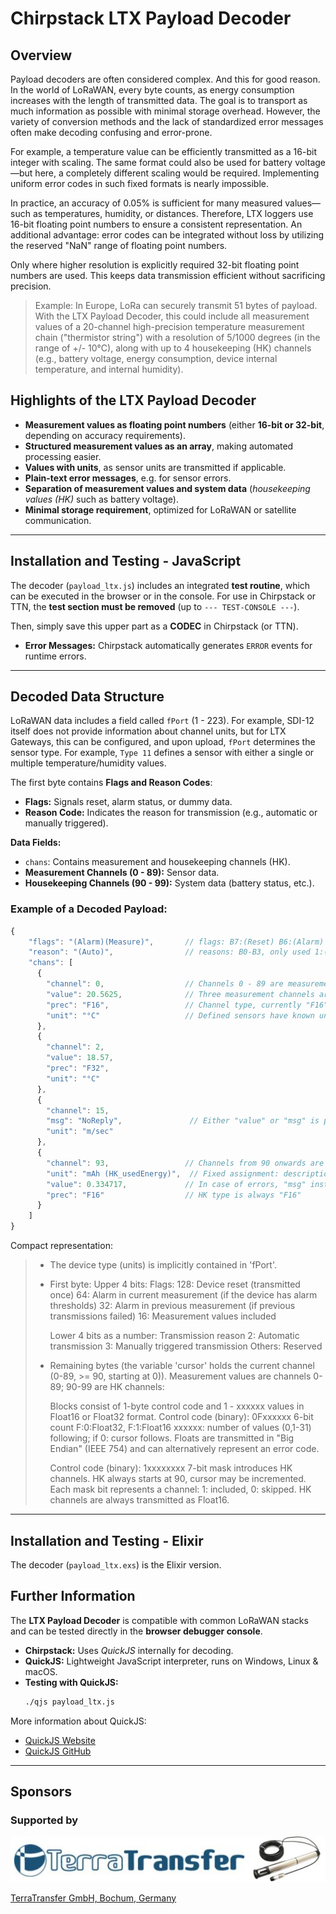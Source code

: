 # Chirpstack LTX Payload Decoder

## Overview

Payload decoders are often considered complex. And this for good reason. In the world of LoRaWAN, every byte counts, as energy consumption increases with the length of transmitted data. The goal is to transport as much information as possible with minimal storage overhead. However, the variety of conversion methods and the lack of standardized error messages often make decoding confusing and error-prone.

For example, a temperature value can be efficiently transmitted as a 16-bit integer with scaling. The same format could also be used for battery voltage—but here, a completely different scaling would be required. Implementing uniform error codes in such fixed formats is nearly impossible.

In practice, an accuracy of 0.05% is sufficient for many measured values—such as temperatures, humidity, or distances. Therefore, LTX loggers use 16-bit floating point numbers to ensure a consistent representation. An additional advantage: error codes can be integrated without loss by utilizing the reserved "NaN" range of floating point numbers.

Only where higher resolution is explicitly required 32-bit floating point numbers are used. This keeps data transmission efficient without sacrificing precision.

> Example: In Europe, LoRa can securely transmit 51 bytes of payload. With the LTX Payload Decoder, this could include all measurement values of a 20-channel high-precision temperature measurement chain ("thermistor string") with a resolution of 5/1000 degrees (in the range of +/- 10°C), along with up to 4 housekeeping (HK) channels (e.g., battery voltage, energy consumption, device internal temperature, and internal humidity).

## Highlights of the LTX Payload Decoder

- **Measurement values as floating point numbers** (either **16-bit or 32-bit**, depending on accuracy requirements).
- **Structured measurement values as an array**, making automated processing easier.
- **Values with units**, as sensor units are transmitted if applicable.
- **Plain-text error messages**, e.g. for sensor errors.
- **Separation of measurement values and system data** (*housekeeping values (HK)* such as battery voltage).
- **Minimal storage requirement**, optimized for LoRaWAN or satellite communication.

---

## Installation and Testing - JavaScript

The decoder (`payload_ltx.js`) includes an integrated **test routine**, which can be executed in the browser or in the console. For use in Chirpstack or TTN, the **test section must be removed** (up to `--- TEST-CONSOLE ---`).

Then, simply save this upper part as a **CODEC** in Chirpstack (or TTN).

- **Error Messages:** Chirpstack automatically generates `ERROR` events for runtime errors.

---

## Decoded Data Structure

LoRaWAN data includes a field called `fPort` (1 - 223).
For example, SDI-12 itself does not provide information about channel units, but for LTX Gateways, this can be configured, and upon upload, `fPort` determines the sensor type.
For example, `Type 11` defines a sensor with either a single or multiple temperature/humidity values.

The first byte contains **Flags and Reason Codes**:
- **Flags:** Signals reset, alarm status, or dummy data.
- **Reason Code:** Indicates the reason for transmission (e.g., automatic or manually triggered).

**Data Fields:**
- `chans`: Contains measurement and housekeeping channels (HK).
- **Measurement Channels (0 - 89):** Sensor data.
- **Housekeeping Channels (90 - 99):** System data (battery status, etc.).

### Example of a Decoded Payload:
```javascript
{
    "flags": "(Alarm)(Measure)",       // flags: B7:(Reset) B6:(Alarm) B5:(oldAlarm) B4:(Measure)
    "reason": "(Auto)",                // reasons: B0-B3, only used 1:(Auto) and 5:(Manual)
    "chans": [
      {
        "channel": 0,                  // Channels 0 - 89 are measurement channels
        "value": 20.5625,              // Three measurement channels are present here
        "prec": "F16",                 // Channel type, currently "F16" or "F32"
        "unit": "°C"                   // Defined sensors have known unit(s)
      },
      {
        "channel": 2,
        "value": 18.57,
        "prec": "F32",
        "unit": "°C"
      },
      {
        "channel": 15,
        "msg": "NoReply",               // Either "value" or "msg" is present
        "unit": "m/sec"
      },
      {
        "channel": 93,                 // Channels from 90 onwards are HK channels      
        "unit": "mAh (HK_usedEnergy)",  // Fixed assignment: description with unit
        "value": 0.334717,             // In case of errors, "msg" instead of "value"
        "prec": "F16"                  // HK type is always "F16"
      }
    ]
}
```
Compact representation:
> - The device type (units) is implicitly contained in 'fPort'.
>
> - First byte:
>   Upper 4 bits: Flags:
>    128: Device reset (transmitted once)
>     64: Alarm in current measurement (if the device has alarm thresholds)
>     32: Alarm in previous measurement (if previous transmissions failed)
>     16: Measurement values included
>
>   Lower 4 bits as a number: Transmission reason
>      2: Automatic transmission
>      3: Manually triggered transmission
>      Others: Reserved
>
> - Remaining bytes (the variable 'cursor' holds the current channel (0-89, >= 90, starting at 0)).
>   Measurement values are channels 0-89; 90-99 are HK channels:
>   
>   Blocks consist of 1-byte control code and 1 - xxxxxx values in Float16 or Float32 format.
>    Control code (binary): 0Fxxxxxx 6-bit count  F:0:Float32, F:1:Float16 xxxxxx: number of values (0,1-31) following; if 0: cursor follows.
>    Floats are transmitted in "Big Endian" (IEEE 754) and can alternatively represent an error code.
>    
>    Control code (binary): 1xxxxxxxx 7-bit mask introduces HK channels. HK always starts at 90, cursor may be incremented.
>    Each mask bit represents a channel: 1: included, 0: skipped. HK channels are always transmitted as Float16.

---

## Installation and Testing - Elixir

The decoder (`payload_ltx.exs`) is the Elixir version.


## Further Information

The **LTX Payload Decoder** is compatible with common LoRaWAN stacks and can be tested directly in the **browser debugger console**.

- **Chirpstack:** Uses *QuickJS* internally for decoding.
- **QuickJS:** Lightweight JavaScript interpreter, runs on Windows, Linux & macOS.
- **Testing with QuickJS:**
  ```bash
  ./qjs payload_ltx.js
  ```

More information about QuickJS:
- [QuickJS Website](https://bellard.org/quickjs/)
- [QuickJS GitHub](https://github.com/bellard/quickjs)

---

## Sponsors

### Supported by

![TERRA_TRANSFER](./docu/sponsors/TerraTransfer.jpg "TERRA_TRANSFER")

[TerraTransfer GmbH, Bochum, Germany](https://www.terratransfer.org)
